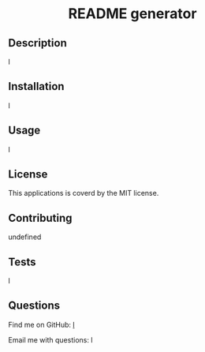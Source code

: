 
  <h1 align="center">README generator</h1>

  ## Description
  l

  ## Installation
  l

  ## Usage
  l

  ## License
  This applications is coverd by the MIT license.

  ## Contributing
  undefined

  ## Tests
  l

  ## Questions
  Find me on GitHub: [l](https://github.com/l)

  Email me with questions: l
  